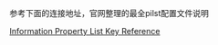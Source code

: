 参考下面的连接地址，官网整理的最全pilst配置文件说明

[Information Property List Key Reference](https://developer.apple.com/library/ios/documentation/General/Reference/InfoPlistKeyReference/Articles/iPhoneOSKeys.html#//apple_ref/doc/uid/TP40009252-SW36)